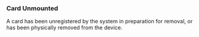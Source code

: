 ### Card Unmounted

A card has been unregistered by the system in preparation for removal,
or has been physically removed from the device.
